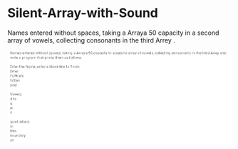 # Silent-Array-with-Sound
Names entered without spaces, taking a Arraya 50 capacity in a second array of vowels, collecting consonants in the third Arrey .


![alt text](https://github.com/kitapkurduhatice/Silent-Array-with-Sound/blob/master/silent_array_with_sound.png)
